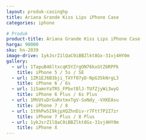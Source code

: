 ```yaml
---
layout: produk-casinghp
title: Ariana Grande Kiss Lips iPhone Case
categories: iphone

# Produk
product-title: Ariana Grande Kiss Lips iPhone Case
harga: 90000
sku: hn-2039
image-drive: 1ykJsrZ1lQaC0iBBZlkt8Gx-31vj4HY0m
gallery:
  - url: 1TapuB46ltxcqK5YZrgON76kxGtZ6RPPk
    title: iPhone 5 / 5s / SE
  - url: 1ZR1EJ6B3bji_TXYf07yD-NpG35kNrgL3
    title: iPhone 6 / 6s
  - url: 1i5amnYaTRS_FPbxtBlJ-TUfZjyWi3wyG
    title: iPhone 6 Plus / 6s Plus
  - url: 1MVUtuDrGuRxtmxTgV-SoNdy_-VXKEAsu
    title: iPhone 7 / 8
  - url: 1t9hPw5I9kjpXQZhnDiv-r7Ftt7P2Z7zr
    title: iPhone 7 Plus / 8 Plus
  - url: 1ykJsrZ1lQaC0iBBZlkt8Gx-31vj4HY0m
    title: iPhone X
---
```

